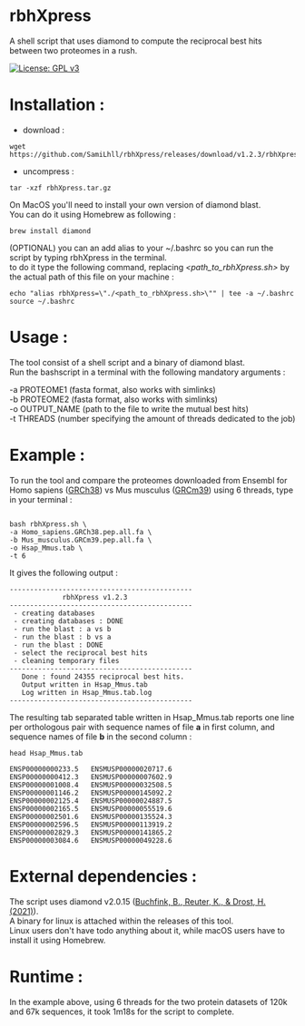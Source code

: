  
 # rbhXpress
  
A shell script that uses diamond to compute the reciprocal best hits between two proteomes in a rush.  

[![License: GPL v3](https://img.shields.io/badge/License-GPLv3-blue.svg)](https://www.gnu.org/licenses/gpl-3.0)

# Installation :

* download :
```{bash}
wget https://github.com/SamiLhll/rbhXpress/releases/download/v1.2.3/rbhXpress.tar.gz
```
* uncompress :
```{bash}
tar -xzf rbhXpress.tar.gz
```
On MacOS you'll need to install your own version of diamond blast.   
You can do it using Homebrew as following :

```{bash}
brew install diamond
```

(OPTIONAL) you can an add alias to your ~/.bashrc so you can run the script by typing rbhXpress in the terminal.   
to do it type the following command, replacing *<path_to_rbhXpress.sh>* by the actual path of this file on your machine :

```{bash}
echo "alias rbhXpress=\"./<path_to_rbhXpress.sh>\"" | tee -a ~/.bashrc
source ~/.bashrc
```


# Usage : 

The tool consist of a shell script and a binary of diamond blast.   
Run the bashscript in a terminal with the following mandatory arguments :   

-a PROTEOME1 (fasta format, also works with simlinks)   
-b PROTEOME2 (fasta format, also works with simlinks)   
-o OUTPUT_NAME (path to the file to write the mutual best hits)   
-t THREADS (number specifying the amount of threads dedicated to the job)   

# Example : 

To run the tool and compare the proteomes downloaded from Ensembl for Homo sapiens ([GRCh38](https://ftp.ensembl.org/pub/release-108/fasta/homo_sapiens/pep/)) vs Mus musculus ([GRCm39](https://ftp.ensembl.org/pub/release-108/fasta/mus_musculus/pep/)) using 6 threads, type in your terminal :

```{bash}

bash rbhXpress.sh \
-a Homo_sapiens.GRCh38.pep.all.fa \
-b Mus_musculus.GRCm39.pep.all.fa \
-o Hsap_Mmus.tab \
-t 6

```

It gives the following output :   

```{bash}
---------------------------------------------
             rbhXpress v1.2.3
---------------------------------------------
 - creating databases
 - creating databases : DONE
 - run the blast : a vs b
 - run the blast : b vs a
 - run the blast : DONE
 - select the reciprocal best hits
 - cleaning temporary files
---------------------------------------------
   Done : found 24355 reciprocal best hits.
   Output written in Hsap_Mmus.tab
   Log written in Hsap_Mmus.tab.log
---------------------------------------------
```

The resulting tab separated table written in Hsap_Mmus.tab reports one line per orthologous pair with sequence names of file **a** in first column, and sequence names of file **b** in the second column :

```{bash}
head Hsap_Mmus.tab
```

```{bash}
ENSP00000000233.5	ENSMUSP00000020717.6
ENSP00000000412.3	ENSMUSP00000007602.9
ENSP00000001008.4	ENSMUSP00000032508.5
ENSP00000001146.2	ENSMUSP00000145092.2
ENSP00000002125.4	ENSMUSP00000024887.5
ENSP00000002165.5	ENSMUSP00000055519.6
ENSP00000002501.6	ENSMUSP00000135524.3
ENSP00000002596.5	ENSMUSP00000113919.2
ENSP00000002829.3	ENSMUSP00000141865.2
ENSP00000003084.6	ENSMUSP00000049228.6
```


# External dependencies :

The script uses diamond v2.0.15 ([Buchfink, B., Reuter, K., & Drost, H. (2021)](https://doi.org/10.1038/s41592-021-01101-x)).   
A binary for linux is attached within the releases of this tool.   
Linux users don't have todo anything about it, while macOS users have to install it using Homebrew.


# Runtime :

In the example above, using 6 threads for the two protein datasets of 120k and 67k sequences, it took 1m18s for the script to complete.

